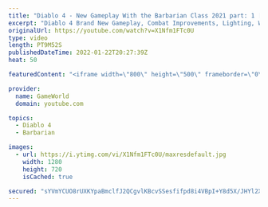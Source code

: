 ```yaml
---
title: "Diablo 4 - New Gameplay With the Barbarian Class 2021 part: 1 [FHD 1080p]"
excerpt: "Diablo 4 Brand New Gameplay, Combat Improvements, Lighting, Weapon Buffs and More Subscribe to GameWorld YouTube ..."
originalUrl: https://youtube.com/watch?v=X1Nfm1FTc0U
type: video
length: PT9M52S
publishedDateTime: 2022-01-22T20:27:39Z
heat: 50

featuredContent: "<iframe width=\"800\" height=\"500\" frameborder=\"0\" src=\"https://www.youtube.com/embed/X1Nfm1FTc0U\" allow=\"accelerometer; autoplay; encrypted-media; gyroscope; picture-in-picture\" allowfullscreen></iframe>"

provider:
  name: GameWorld
  domain: youtube.com

topics:
  - Diablo 4
  - Barbarian

images:
  - url: https://i.ytimg.com/vi/X1Nfm1FTc0U/maxresdefault.jpg
    width: 1280
    height: 720
    isCached: true

secured: "sYVmYCUO8rUXKYpaBmclfJ2QCgvlKBcvSSesfifpd8i4VBpI+Y8d5X/JHYl2XbsBHd39YlHsFfmp4Ypw0Eb2caBwUmjI06uh63/HoV8W8oBGcQ42pXob31/pBmaCSODiL+jsWyFoEzA0xVLwgyPglj2TZEp/qwUsE0+jAelK1QlcgnMV9SJsJzinkHmjeCxYORRarzPcyihJM8idHnqpMGN+iP8gYHNw4X4k1dXdB8yl5xV8oI0kq1bB42HMaRGmC+YEPvU29Itie60u7e7gFTHoH3FsHZEnywpUKPvPTjFKiKBwc9fYUYU9EaFkNqC8uyyYMu/IceZKtQOjnhehgtvgUdzTKzvZssOtdg/7Cv7VInhIY8elBsduPIWzjmeyEsLVPNMmSeEKBjaN5aGW8Q==;DqIr/1YuJMeqo8tBZXDfwA=="
---
```


